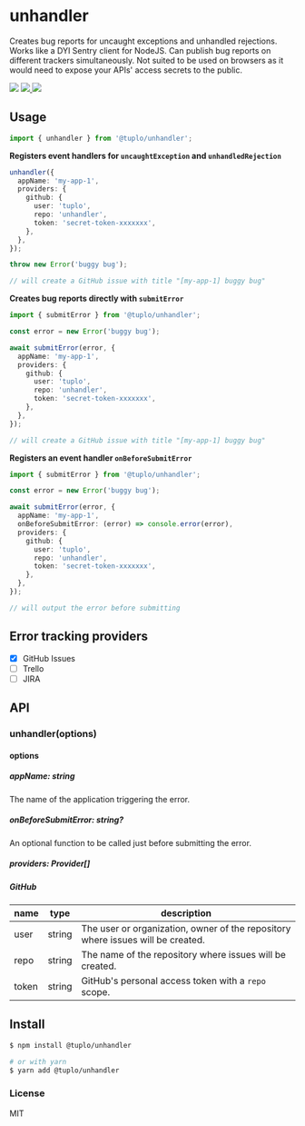 # unhandler

Creates bug reports for uncaught exceptions and unhandled rejections. Works like a DYI Sentry client for NodeJS. Can publish bug reports on different trackers simultaneously. Not suited to be used on browsers as it would need to expose your APIs' access secrets to the public.

<p>
  <img src="https://img.shields.io/npm/v/@tuplo/unhandler">
  <a href="https://codeclimate.com/github/tuplo/unhandler/maintainability">
    <img src="https://api.codeclimate.com/v1/badges/b460b35ffc1d540fb7d9/maintainability" />
  </a>
  <a href="https://codeclimate.com/github/tuplo/unhandler/test_coverage">
    <img src="https://api.codeclimate.com/v1/badges/b460b35ffc1d540fb7d9/test_coverage" />
  </a>
</p>

## Usage

```ts
import { unhandler } from '@tuplo/unhandler';
```

**Registers event handlers for `uncaughtException` and `unhandledRejection`**

```ts
unhandler({
  appName: 'my-app-1',
  providers: {
    github: {
      user: 'tuplo',
      repo: 'unhandler',
      token: 'secret-token-xxxxxxx',
    },
  },
});

throw new Error('buggy bug');

// will create a GitHub issue with title "[my-app-1] buggy bug"
```

**Creates bug reports directly with `submitError`**

```ts
import { submitError } from '@tuplo/unhandler';

const error = new Error('buggy bug');

await submitError(error, {
  appName: 'my-app-1',
  providers: {
    github: {
      user: 'tuplo',
      repo: 'unhandler',
      token: 'secret-token-xxxxxxx',
    },
  },
});

// will create a GitHub issue with title "[my-app-1] buggy bug"
```

**Registers an event handler `onBeforeSubmitError`**

```ts
import { submitError } from '@tuplo/unhandler';

const error = new Error('buggy bug');

await submitError(error, {
  appName: 'my-app-1',
  onBeforeSubmitError: (error) => console.error(error),
  providers: {
    github: {
      user: 'tuplo',
      repo: 'unhandler',
      token: 'secret-token-xxxxxxx',
    },
  },
});

// will output the error before submitting
```

## Error tracking providers

- [x] GitHub Issues
- [ ] Trello
- [ ] JIRA

## API

### unhandler(options)

#### options

##### appName: string

The name of the application triggering the error.

##### onBeforeSubmitError: string?

An optional function to be called just before submitting the error.

##### providers: Provider[]

##### GitHub

| name  | type   | description                                                                     |
| ----- | ------ | ------------------------------------------------------------------------------- |
| user  | string | The user or organization, owner of the repository where issues will be created. |
| repo  | string | The name of the repository where issues will be created.                        |
| token | string | GitHub's personal access token with a `repo` scope.                             |

## Install

```bash
$ npm install @tuplo/unhandler

# or with yarn
$ yarn add @tuplo/unhandler
```

### License

MIT
